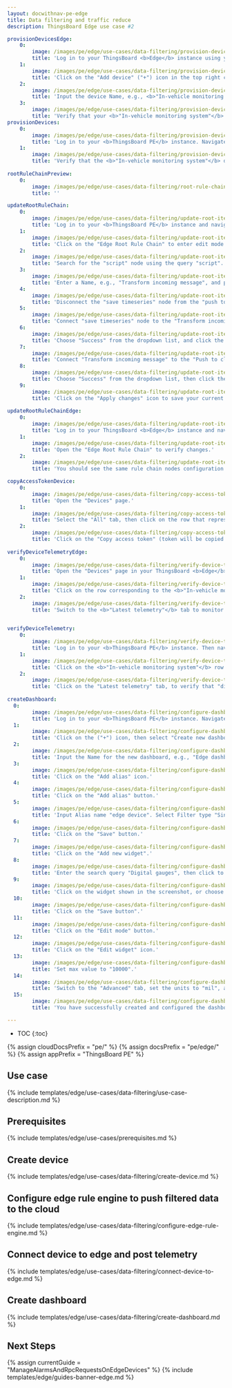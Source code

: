 ```yaml
---
layout: docwithnav-pe-edge
title: Data filtering and traffic reduce
description: ThingsBoard Edge use case #2

provisionDevicesEdge:
    0:
        image: /images/pe/edge/use-cases/data-filtering/provision-devices-item-1.png
        title: 'Log in to your ThingsBoard <b>Edge</b> instance using your credentials. Navigate to the "Devices" page.'
    1:
        image: /images/pe/edge/use-cases/data-filtering/provision-devices-item-2.png
        title: 'Click on the "Add device" ("+") icon in the top right corner of the table to create a device. Then click "Add new device".'
    2:
        image: /images/pe/edge/use-cases/data-filtering/provision-devices-item-3.png
        title: 'Input the device Name, e.g., <b>"In-vehicle monitoring system"</b>. Then click the "Add" button.'
    3:
        image: /images/pe/edge/use-cases/data-filtering/provision-devices-item-4.png
        title: 'Verify that your <b>"In-vehicle monitoring system"</b> device is listed in the devices table.'
provisionDevices:    
    0:
        image: /images/pe/edge/use-cases/data-filtering/provision-devices-item-6.png
        title: 'Log in to your <b>ThingsBoard PE</b> instance. Navigate to the "Devices" page.'
    1:
        image: /images/pe/edge/use-cases/data-filtering/provision-devices-item-7.png
        title: 'Verify that the <b>"In-vehicle monitoring system"</b> device is listed in the devices list.'
        
rootRuleChainPreview:
    0:
        image: /images/pe/edge/use-cases/data-filtering/root-rule-chain.png
        title: ''

updateRootRuleChain:
    0:
        image: /images/pe/edge/use-cases/data-filtering/update-root-item-1.png
        title: 'Log in to your <b>ThingsBoard PE</b> instance and navigate to the "Rule chains" page.'
    1:
        image: /images/pe/edge/use-cases/data-filtering/update-root-item-2.png
        title: 'Click on the "Edge Root Rule Chain" to enter edit mode.'
    2:
        image: /images/pe/edge/use-cases/data-filtering/update-root-item-3.png
        title: 'Search for the "script" node using the query "script". Drag the "Transformation" node into the rule chain.'
    3:
        image: /images/pe/edge/use-cases/data-filtering/update-root-item-4.png
        title: 'Enter a Name, e.g., "Transform incoming message", and paste the <b>JavaScript code</b> (from the snippet above) to process only the "distance" readings parameter. Click "Add" to proceed.'
    4:
        image: /images/pe/edge/use-cases/data-filtering/update-root-item-5.png
        title: 'Disconnect the "save timeseries" node from the "push to cloud" node.'
    5:
        image: /images/pe/edge/use-cases/data-filtering/update-root-item-6.png
        title: 'Connect "save timeseries" node to the "Transform incoming message" node.'
    6:
        image: /images/pe/edge/use-cases/data-filtering/update-root-item-7.png
        title: 'Choose "Success" from the dropdown list, and click the "Add" button.'
    7:
        image: /images/pe/edge/use-cases/data-filtering/update-root-item-8.png
        title: 'Connect "Transform incoming message" to the "Push to cloud" node.'
    8:
        image: /images/pe/edge/use-cases/data-filtering/update-root-item-9.png
        title: 'Choose "Success" from the dropdown list, then click the "Add" button to establish the connection.'
    9:
        image: /images/pe/edge/use-cases/data-filtering/update-root-item-10.png
        title: 'Click on the "Apply changes" icon to save your current progress.'
         
updateRootRuleChainEdge:
    0:
        image: /images/pe/edge/use-cases/data-filtering/update-root-item-11.png
        title: 'Log in to your ThingsBoard <b>Edge</b> instance and navigate to the "Devices" page.'
    1:
        image: /images/pe/edge/use-cases/data-filtering/update-root-item-12.png
        title: 'Open the "Edge Root Rule Chain" to verify changes.'
    2:
        image: /images/pe/edge/use-cases/data-filtering/update-root-item-13.png
        title: 'You should see the same rule chain nodes configuration as on the cloud.'

copyAccessTokenDevice:
    0:
        image: /images/pe/edge/use-cases/data-filtering/copy-access-token-item-1.png
        title: 'Open the "Devices" page.'
    1:
        image: /images/pe/edge/use-cases/data-filtering/copy-access-token-item-2.png
        title: 'Select the "All" tab, then click on the row that represents the <b>"In-vehicle monitoring system"</b> device in the table to open its details.'
    2:
        image: /images/pe/edge/use-cases/data-filtering/copy-access-token-item-3.png
        title: 'Click on the "Copy access token" (token will be copied to your clipboard).'
    
verifyDeviceTelemetryEdge:
    0:
        image: /images/pe/edge/use-cases/data-filtering/verify-device-telemetry-item-1.png
        title: 'Open the "Devices" page in your ThingsBoard <b>Edge</b> instance.'
    1:
        image: /images/pe/edge/use-cases/data-filtering/verify-device-telemetry-item-2.png
        title: 'Click on the row corresponding to the <b>"In-vehicle monitoring system"</b> device in the table to view its details.'
    2:
        image: /images/pe/edge/use-cases/data-filtering/verify-device-telemetry-item-3.png
        title: 'Switch to the <b>"Latest telemetry"</b> tab to monitor the telemetry data generated by the Python script in real-time'
    

verifyDeviceTelemetry:
    0:
        image: /images/pe/edge/use-cases/data-filtering/verify-device-telemetry-item-5.png
        title: 'Log in to your <b>ThingsBoard PE</b> instance. Then navigate to the "Devices" page.' 
    1:
        image: /images/pe/edge/use-cases/data-filtering/verify-device-telemetry-item-6.png
        title: 'Click on the <b>"In-vehicle monitoring system"</b> row to open the device details.'
    2:
        image: /images/pe/edge/use-cases/data-filtering/verify-device-telemetry-item-7.png
        title: 'Click on the "Latest telemetry" tab, to verify that "distance readings" are pushed successfully from the edge to the cloud.'
    
createDashboard:
  0:
        image: /images/pe/edge/use-cases/data-filtering/configure-dashboards-item-1.png
        title: 'Log in to your <b>ThingsBoard PE</b> instance. Navigate to "Dashboards" page.'
  1:
        image: /images/pe/edge/use-cases/data-filtering/configure-dashboards-item-2.png
        title: 'Click on the ("+") icon, then select "Create new dashboard"'
  2:
        image: /images/pe/edge/use-cases/data-filtering/configure-dashboards-item-3.png
        title: 'Input the Name for the new dashboard, e.g., "Edge dashboards", then click the "Add" button.'
  3:
        image: /images/pe/edge/use-cases/data-filtering/configure-dashboards-item-4.png
        title: 'Click on the "Add alias" icon.'
  4:
        image: /images/pe/edge/use-cases/data-filtering/configure-dashboards-item-5.png
        title: 'Click on the "Add alias" button.'
  5:
        image: /images/pe/edge/use-cases/data-filtering/configure-dashboards-item-6.png
        title: 'Input Alias name "edge device". Select Filter type "Single entity", type "Device", and Device <b>"In-vehicle monitoring system"</b>. Then click on the "Add" button.'
  6:
        image: /images/pe/edge/use-cases/data-filtering/configure-dashboards-item-7.png
        title: 'Click on the "Save" button.'
  7:
        image: /images/pe/edge/use-cases/data-filtering/configure-dashboards-item-8.png
        title: 'Click on the "Add new widget".'
  8:
        image: /images/pe/edge/use-cases/data-filtering/configure-dashboards-item-9.png
        title: 'Enter the search query "Digital gauges", then click to select the widget from the search results.'
  9:
        image: /images/pe/edge/use-cases/data-filtering/configure-dashboards-item-10.png
        title: 'Click on the widget shown in the screenshot, or choose another one according to your preference.'
  10:
        image: /images/pe/edge/use-cases/data-filtering/configure-dashboards-item-11.png
        title: 'Click on the "Save button".'
  11:
        image: /images/pe/edge/use-cases/data-filtering/configure-dashboards-item-12.png
        title: 'Click on the "Edit mode" button.'
  12:
        image: /images/pe/edge/use-cases/data-filtering/configure-dashboards-item-13.png
        title: 'Click on the "Edit widget" icon.'
  13:
        image: /images/pe/edge/use-cases/data-filtering/configure-dashboards-item-14.png
        title: 'Set max value to "10000".'
  14:
        image: /images/pe/edge/use-cases/data-filtering/configure-dashboards-item-15.png
        title: 'Switch to the "Advanced" tab, set the units to "mil", and click the "Apply" button.'
  15:  
        image: /images/pe/edge/use-cases/data-filtering/configure-dashboards-item-16.png
        title: 'You have successfully created and configured the dashboard.'

---
```

* TOC
{:toc}

{% assign cloudDocsPrefix = "pe/" %}
{% assign docsPrefix = "pe/edge/" %}
{% assign appPrefix = "ThingsBoard PE" %}

## Use case

{% include templates/edge/use-cases/data-filtering/use-case-description.md %}

## Prerequisites

{% include templates/edge/use-cases/prerequisites.md %}

## Create device

{% include templates/edge/use-cases/data-filtering/create-device.md %}

## Configure edge rule engine to push filtered data to the cloud

{% include templates/edge/use-cases/data-filtering/configure-edge-rule-engine.md %}

## Connect device to edge and post telemetry

{% include templates/edge/use-cases/data-filtering/connect-device-to-edge.md %}

## Create dashboard

{% include templates/edge/use-cases/data-filtering/create-dashboard.md %}

## Next Steps

{% assign currentGuide = "ManageAlarmsAndRpcRequestsOnEdgeDevices" %}
{% include templates/edge/guides-banner-edge.md %}